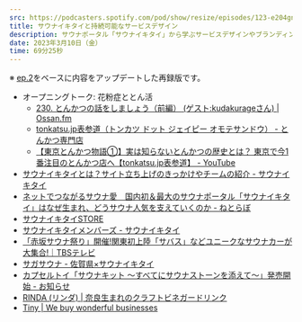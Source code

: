 ```yaml
---
src: https://podcasters.spotify.com/pod/show/resize/episodes/123-e204gnm
title: サウナイキタイと持続可能なサービスデザイン
description: サウナポータル「サウナイキタイ」から学ぶサービスデザインやブランディング、コミュニティ、小さな経済性をつくることについて話しました。
date: 2023年3月10日（金）
time: 69分25秒
---
```


※ [ep.2](/ep/2-sauna-ikitai)をベースに内容をアップデートした再録版です。

- オープニングトーク: 花粉症ととん活
    - [230. とんかつの話をしましょう（前編） (ゲスト:kudakurageさん) | Ossan.fm](https://ossan.fm/episode/230)
    - [tonkatsu.jp表参道（トンカツ ドット ジェイピー オモテサンドウ） - とんかつ専門店](https://tonkatsu.jp/)
    - [【東京とんかつ物語①】実は知らないとんかつの歴史とは？ 東京で今1番注目のとんかつ店へ【tonkatsu.jp表参道】 - YouTube](https://www.youtube.com/watch?v=UKUtBI7lDz0)
- [サウナイキタイとは？サイト立ち上げのきっかけやチームの紹介 - サウナイキタイ](https://sauna-ikitai.com/about)
- [ネットでつながるサウナ愛　国内初＆最大のサウナポータル「サウナイキタイ」はなぜ生まれ、どうサウナ人気を支えていくのか - ねとらぼ](https://nlab.itmedia.co.jp/nl/articles/1901/13/news003.html)
- [サウナイキタイSTORE](https://sauna-ikitai.stores.jp/)
- [サウナイキタイメンバーズ - サウナイキタイ](https://sauna-ikitai.com/members)
- [「赤坂サウナ祭り」開催!関東初上陸「サバス」などユニークなサウナカーが大集合!｜TBSテレビ](https://topics.tbs.co.jp/article/detail/?id=17840)
- [サガサウナ - 佐賀県×サウナイキタイ](https://sauna-ikitai.com/special/sagasauna/)
- [カプセルトイ「サウナキット 〜すべてにサウナストーンを添えて〜」発売開始 - お知らせ](https://sauna-ikitai.com/magazine/news/2606/)
- [RINDA (リンダ) | 奈良生まれのクラフトビネガードリンク](https://rinda.today/)
- [Tiny | We buy wonderful businesses](https://www.tiny.com/)
